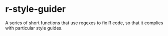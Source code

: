 # r-style-guider

A series of short functions that use regexes to fix R code, so that it complies with particular style guides.